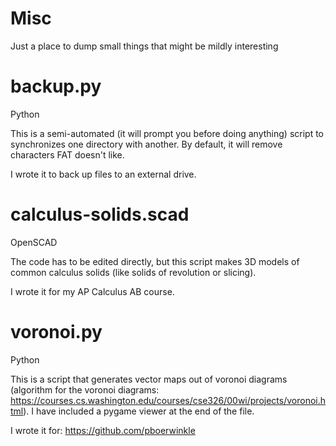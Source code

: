 # Misc
Just a place to dump small things that might be mildly interesting

# backup.py
Python

This is a semi-automated (it will prompt you before doing anything) script to synchronizes one directory with another. By default, it will remove characters FAT doesn't like.

I wrote it to back up files to an external drive.

# calculus-solids.scad
OpenSCAD

The code has to be edited directly, but this script makes 3D models of common calculus solids (like solids of revolution or slicing).

I wrote it for my AP Calculus AB course.

# voronoi.py
Python

This is a script that generates vector maps out of voronoi diagrams (algorithm for the voronoi diagrams: https://courses.cs.washington.edu/courses/cse326/00wi/projects/voronoi.html). I have included a pygame viewer at the end of the file.

I wrote it for: https://github.com/pboerwinkle

